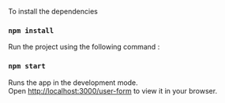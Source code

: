 To install the dependencies

### `npm install`

Run the project using the following command : 

### `npm start`

Runs the app in the development mode.\
Open [http://localhost:3000/user-form](http://localhost:3000/user-form) to view it in your browser.